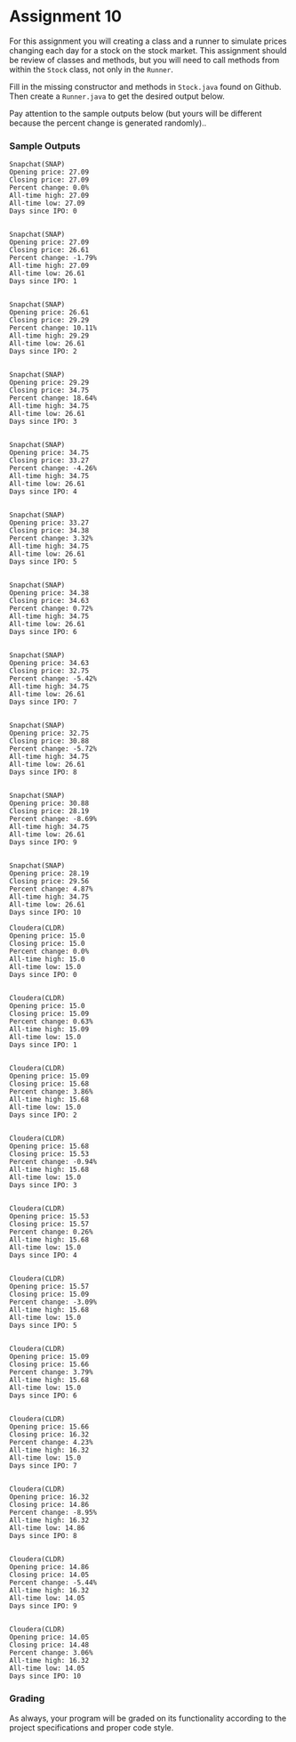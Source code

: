 # Assignment 10

For this assignment you will creating a class and a runner to simulate prices changing each day for a stock on the stock market. This assignment should be review of classes and methods, but you will need to call methods from within the `Stock` class, not only in the `Runner`.

Fill in the missing constructor and methods in `Stock.java` found on Github. Then create a `Runner.java` to get the desired output below.

Pay attention to the sample outputs below (but yours will be different because the percent change is generated randomly)..

### Sample Outputs

```
Snapchat(SNAP)
Opening price: 27.09
Closing price: 27.09
Percent change: 0.0%
All-time high: 27.09
All-time low: 27.09
Days since IPO: 0


Snapchat(SNAP)
Opening price: 27.09
Closing price: 26.61
Percent change: -1.79%
All-time high: 27.09
All-time low: 26.61
Days since IPO: 1


Snapchat(SNAP)
Opening price: 26.61
Closing price: 29.29
Percent change: 10.11%
All-time high: 29.29
All-time low: 26.61
Days since IPO: 2


Snapchat(SNAP)
Opening price: 29.29
Closing price: 34.75
Percent change: 18.64%
All-time high: 34.75
All-time low: 26.61
Days since IPO: 3


Snapchat(SNAP)
Opening price: 34.75
Closing price: 33.27
Percent change: -4.26%
All-time high: 34.75
All-time low: 26.61
Days since IPO: 4


Snapchat(SNAP)
Opening price: 33.27
Closing price: 34.38
Percent change: 3.32%
All-time high: 34.75
All-time low: 26.61
Days since IPO: 5


Snapchat(SNAP)
Opening price: 34.38
Closing price: 34.63
Percent change: 0.72%
All-time high: 34.75
All-time low: 26.61
Days since IPO: 6


Snapchat(SNAP)
Opening price: 34.63
Closing price: 32.75
Percent change: -5.42%
All-time high: 34.75
All-time low: 26.61
Days since IPO: 7


Snapchat(SNAP)
Opening price: 32.75
Closing price: 30.88
Percent change: -5.72%
All-time high: 34.75
All-time low: 26.61
Days since IPO: 8


Snapchat(SNAP)
Opening price: 30.88
Closing price: 28.19
Percent change: -8.69%
All-time high: 34.75
All-time low: 26.61
Days since IPO: 9


Snapchat(SNAP)
Opening price: 28.19
Closing price: 29.56
Percent change: 4.87%
All-time high: 34.75
All-time low: 26.61
Days since IPO: 10
```

```
Cloudera(CLDR)
Opening price: 15.0
Closing price: 15.0
Percent change: 0.0%
All-time high: 15.0
All-time low: 15.0
Days since IPO: 0


Cloudera(CLDR)
Opening price: 15.0
Closing price: 15.09
Percent change: 0.63%
All-time high: 15.09
All-time low: 15.0
Days since IPO: 1


Cloudera(CLDR)
Opening price: 15.09
Closing price: 15.68
Percent change: 3.86%
All-time high: 15.68
All-time low: 15.0
Days since IPO: 2


Cloudera(CLDR)
Opening price: 15.68
Closing price: 15.53
Percent change: -0.94%
All-time high: 15.68
All-time low: 15.0
Days since IPO: 3


Cloudera(CLDR)
Opening price: 15.53
Closing price: 15.57
Percent change: 0.26%
All-time high: 15.68
All-time low: 15.0
Days since IPO: 4


Cloudera(CLDR)
Opening price: 15.57
Closing price: 15.09
Percent change: -3.09%
All-time high: 15.68
All-time low: 15.0
Days since IPO: 5


Cloudera(CLDR)
Opening price: 15.09
Closing price: 15.66
Percent change: 3.79%
All-time high: 15.68
All-time low: 15.0
Days since IPO: 6


Cloudera(CLDR)
Opening price: 15.66
Closing price: 16.32
Percent change: 4.23%
All-time high: 16.32
All-time low: 15.0
Days since IPO: 7


Cloudera(CLDR)
Opening price: 16.32
Closing price: 14.86
Percent change: -8.95%
All-time high: 16.32
All-time low: 14.86
Days since IPO: 8


Cloudera(CLDR)
Opening price: 14.86
Closing price: 14.05
Percent change: -5.44%
All-time high: 16.32
All-time low: 14.05
Days since IPO: 9


Cloudera(CLDR)
Opening price: 14.05
Closing price: 14.48
Percent change: 3.06%
All-time high: 16.32
All-time low: 14.05
Days since IPO: 10
```

### Grading

As always, your program will be graded on its functionality according to the project specifications and proper code style.

